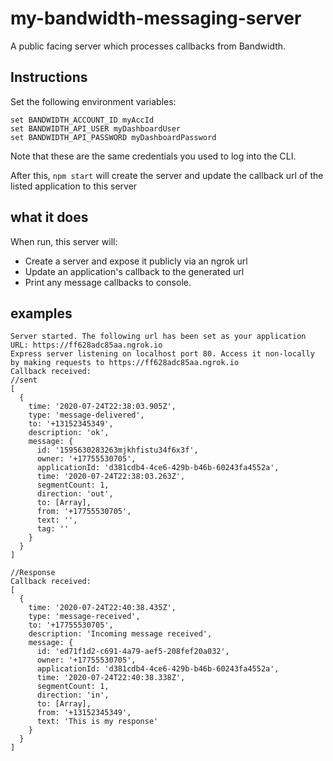 # my-bandwidth-messaging-server
A public facing server which processes callbacks from Bandwidth. 
## Instructions
Set the following environment variables:
```
set BANDWIDTH_ACCOUNT_ID myAccId
set BANDWIDTH_API_USER myDashboardUser
set BANDWIDTH_API_PASSWORD myDashboardPassword
```
Note that these are the same credentials you used to log into the CLI.

After this, `npm start` will create the server and update the callback url of the listed application to this server

## what it does
When run, this server will: 
* Create a server and expose it publicly via an ngrok url
* Update an application's callback to the generated url
* Print any message callbacks to console.


## examples
```
Server started. The following url has been set as your application URL: https://ff628adc85aa.ngrok.io
Express server listening on localhost port 80. Access it non-locally by making requests to https://ff628adc85aa.ngrok.io
Callback received:
//sent
[
  {
    time: '2020-07-24T22:38:03.905Z',
    type: 'message-delivered',
    to: '+13152345349',
    description: 'ok',
    message: {
      id: '1595630283263mjkhfistu34f6x3f',
      owner: '+17755530705',
      applicationId: 'd381cdb4-4ce6-429b-b46b-60243fa4552a',
      time: '2020-07-24T22:38:03.263Z',
      segmentCount: 1,
      direction: 'out',
      to: [Array],
      from: '+17755530705',
      text: '',
      tag: ''
    }
  }
]

//Response
Callback received:
[
  {
    time: '2020-07-24T22:40:38.435Z',
    type: 'message-received',
    to: '+17755530705',
    description: 'Incoming message received',
    message: {
      id: 'ed71f1d2-c691-4a79-aef5-208fef20a032',
      owner: '+17755530705',
      applicationId: 'd381cdb4-4ce6-429b-b46b-60243fa4552a',
      time: '2020-07-24T22:40:38.338Z',
      segmentCount: 1,
      direction: 'in',
      to: [Array],
      from: '+13152345349',
      text: 'This is my response'
    }
  }
]

```
